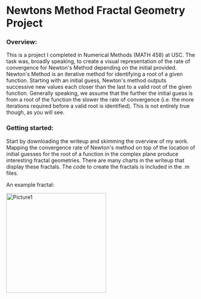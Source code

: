 # Newtons Method Fractal Geometry Project

### Overview:
This is a project I completed in Numerical Methods (MATH 458) at USC. The task was, broadly speaking, to create a visual representation of the rate of convergence for Newton's Method depending on the initial provided. Newton's Method is an iterative method for identifying a root of a given function. Starting with an initial guess, Newton's method outputs successive new values each closer than the last to a valid root of the given function. Generally speaking, we assume that the further the initial guess is from a root of the function the slower the rate of convergence (i.e. the more iterations required before a valid root is identified). This is not entirely true though, as you will see.

### Getting started:
Start by downloading the writeup and skimming the overview of my work. Mapping the convergence rate of Newton's method on top of the location of initial guesses for the root of a function in the complex plane produce interesting fractal geometries. There are many charts in the writeup that display these fractals. The code to create the fractals is included in the .m files.

An example fractal:

<img width="266" alt="Picture1" src="https://user-images.githubusercontent.com/37680054/129300220-09aa3c64-06ea-4e5e-b402-94dadedc6a2f.png">

